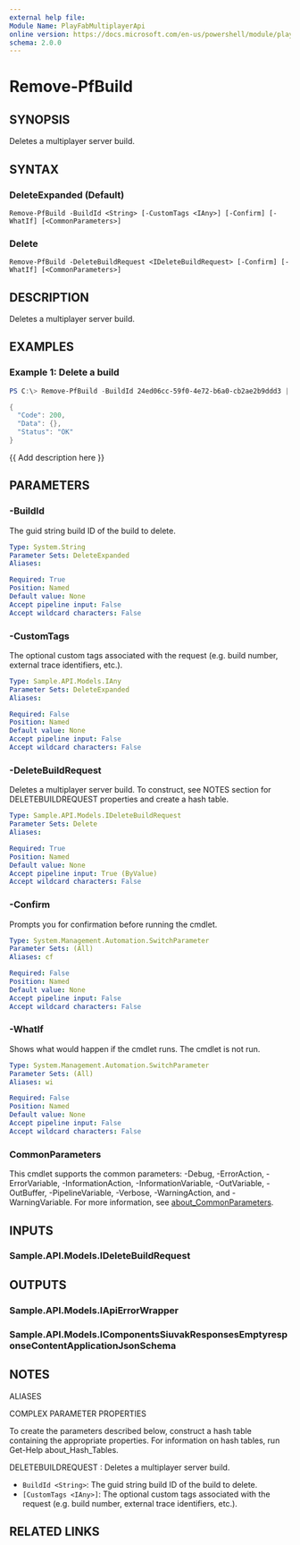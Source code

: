 ```yaml
---
external help file:
Module Name: PlayFabMultiplayerApi
online version: https://docs.microsoft.com/en-us/powershell/module/playfabmultiplayerapi/remove-pfbuild
schema: 2.0.0
---
```


# Remove-PfBuild

## SYNOPSIS
Deletes a multiplayer server build.

## SYNTAX

### DeleteExpanded (Default)
```
Remove-PfBuild -BuildId <String> [-CustomTags <IAny>] [-Confirm] [-WhatIf] [<CommonParameters>]
```

### Delete
```
Remove-PfBuild -DeleteBuildRequest <IDeleteBuildRequest> [-Confirm] [-WhatIf] [<CommonParameters>]
```

## DESCRIPTION
Deletes a multiplayer server build.

## EXAMPLES

### Example 1: Delete a build
```powershell
PS C:\> Remove-PfBuild -BuildId 24ed06cc-59f0-4e72-b6a0-cb2ae2b9ddd3 | ConvertTo-Json

{
  "Code": 200,
  "Data": {},
  "Status": "OK"
}
```

{{ Add description here }}

## PARAMETERS

### -BuildId
The guid string build ID of the build to delete.

```yaml
Type: System.String
Parameter Sets: DeleteExpanded
Aliases:

Required: True
Position: Named
Default value: None
Accept pipeline input: False
Accept wildcard characters: False
```

### -CustomTags
The optional custom tags associated with the request (e.g.
build number, external trace identifiers, etc.).

```yaml
Type: Sample.API.Models.IAny
Parameter Sets: DeleteExpanded
Aliases:

Required: False
Position: Named
Default value: None
Accept pipeline input: False
Accept wildcard characters: False
```

### -DeleteBuildRequest
Deletes a multiplayer server build.
To construct, see NOTES section for DELETEBUILDREQUEST properties and create a hash table.

```yaml
Type: Sample.API.Models.IDeleteBuildRequest
Parameter Sets: Delete
Aliases:

Required: True
Position: Named
Default value: None
Accept pipeline input: True (ByValue)
Accept wildcard characters: False
```

### -Confirm
Prompts you for confirmation before running the cmdlet.

```yaml
Type: System.Management.Automation.SwitchParameter
Parameter Sets: (All)
Aliases: cf

Required: False
Position: Named
Default value: None
Accept pipeline input: False
Accept wildcard characters: False
```

### -WhatIf
Shows what would happen if the cmdlet runs.
The cmdlet is not run.

```yaml
Type: System.Management.Automation.SwitchParameter
Parameter Sets: (All)
Aliases: wi

Required: False
Position: Named
Default value: None
Accept pipeline input: False
Accept wildcard characters: False
```

### CommonParameters
This cmdlet supports the common parameters: -Debug, -ErrorAction, -ErrorVariable, -InformationAction, -InformationVariable, -OutVariable, -OutBuffer, -PipelineVariable, -Verbose, -WarningAction, and -WarningVariable. For more information, see [about_CommonParameters](http://go.microsoft.com/fwlink/?LinkID=113216).

## INPUTS

### Sample.API.Models.IDeleteBuildRequest

## OUTPUTS

### Sample.API.Models.IApiErrorWrapper

### Sample.API.Models.IComponentsSiuvakResponsesEmptyresponseContentApplicationJsonSchema

## NOTES

ALIASES

COMPLEX PARAMETER PROPERTIES

To create the parameters described below, construct a hash table containing the appropriate properties. For information on hash tables, run Get-Help about_Hash_Tables.


DELETEBUILDREQUEST <IDeleteBuildRequest>: Deletes a multiplayer server build.
  - `BuildId <String>`: The guid string build ID of the build to delete.
  - `[CustomTags <IAny>]`: The optional custom tags associated with the request (e.g. build number, external trace identifiers, etc.).

## RELATED LINKS


